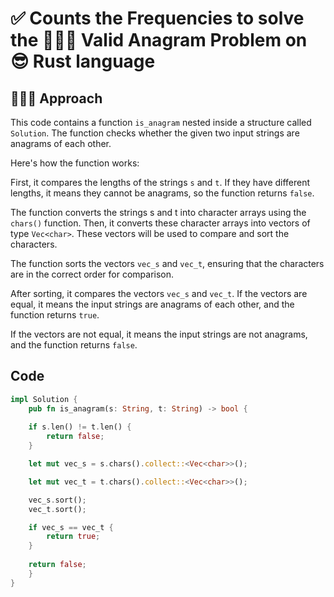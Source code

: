 # ✅ Counts the Frequencies to solve the 🧑🏻‍💻 Valid Anagram Problem on 😎 Rust language

## 🧑🏻‍💻 Approach

This code contains a function `is_anagram` nested inside a structure called `Solution`. The function checks whether the given two input strings are anagrams of each other.

Here's how the function works:

First, it compares the lengths of the strings `s` and `t`. If they have different lengths, it means they cannot be anagrams, so the function returns `false`.

The function converts the strings s and t into character arrays using the `chars()` function. Then, it converts these character arrays into vectors of type `Vec<char>`. These vectors will be used to compare and sort the characters.

The function sorts the vectors `vec_s` and `vec_t`, ensuring that the characters are in the correct order for comparison.

After sorting, it compares the vectors `vec_s` and `vec_t`. If the vectors are equal, it means the input strings are anagrams of each other, and the function returns `true`.

If the vectors are not equal, it means the input strings are not anagrams, and the function returns `false`.

## Code

``` Rust
impl Solution {
    pub fn is_anagram(s: String, t: String) -> bool {
        
    if s.len() != t.len() {
        return false;
    }

    let mut vec_s = s.chars().collect::<Vec<char>>();

    let mut vec_t = t.chars().collect::<Vec<char>>();

    vec_s.sort();
    vec_t.sort();

    if vec_s == vec_t {
        return true;
    }
    
    return false;
    }
}
```